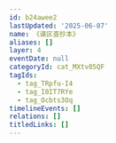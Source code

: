 ```yaml
---
id: b24awee2
lastUpdated: '2025-06-07'
name: 《谟区查抄本》
aliases: []
layer: 4
eventDate: null
categoryId: cat_MXtv05QF
tagIds:
  - tag_TRpfu-I4
  - tag_I0IT7RYe
  - tag_Ocbts3Oq
timelineEvents: []
relations: []
titledLinks: []
---
```


